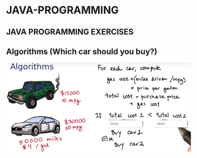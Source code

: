 # JAVA-PROGRAMMING 

## JAVA PROGRAMMING EXERCISES

## Algorithms (Which car should you buy?)

![picture](https://raw.githubusercontent.com/ARBUCHELI/JAVA-PROGRAMMING/main/pictures/Algoritms.jpg.png)


